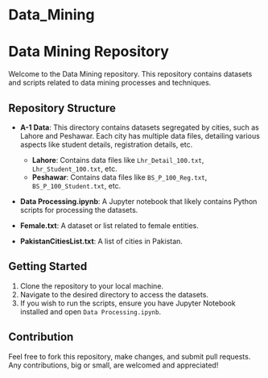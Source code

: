 # Data_Mining
# Data Mining Repository

Welcome to the Data Mining repository. This repository contains datasets and scripts related to data mining processes and techniques.

## Repository Structure

- **A-1 Data**: This directory contains datasets segregated by cities, such as Lahore and Peshawar. Each city has multiple data files, detailing various aspects like student details, registration details, etc.
  - **Lahore**: Contains data files like `Lhr_Detail_100.txt`, `Lhr_Student_100.txt`, etc.
  - **Peshawar**: Contains data files like `BS_P_100_Reg.txt`, `BS_P_100_Student.txt`, etc.

- **Data Processing.ipynb**: A Jupyter notebook that likely contains Python scripts for processing the datasets.

- **Female.txt**: A dataset or list related to female entities.

- **PakistanCitiesList.txt**: A list of cities in Pakistan.

## Getting Started

1. Clone the repository to your local machine.
2. Navigate to the desired directory to access the datasets.
3. If you wish to run the scripts, ensure you have Jupyter Notebook installed and open `Data Processing.ipynb`.

## Contribution

Feel free to fork this repository, make changes, and submit pull requests. Any contributions, big or small, are welcomed and appreciated!
